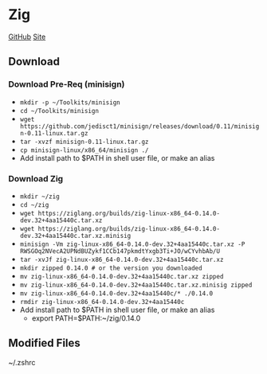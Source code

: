 # Zig

[GitHub](https://github.com/ziglang/zig)
[Site](https://ziglang.org/)

## Download

### Download Pre-Req (minisign)

* `mkdir -p ~/Toolkits/minisign`
* `cd ~/Toolkits/minisign`
* `wget https://github.com/jedisct1/minisign/releases/download/0.11/minisign-0.11-linux.tar.gz`
* `tar -xvzf minisign-0.11-linux.tar.gz`
* `cp minisign-linux/x86_64/minisign ./`
* Add install path to $PATH in shell user file, or make an alias

### Download Zig

* `mkdir ~/zig`
* `cd ~/zig`
* `wget https://ziglang.org/builds/zig-linux-x86_64-0.14.0-dev.32+4aa15440c.tar.xz`
* `wget https://ziglang.org/builds/zig-linux-x86_64-0.14.0-dev.32+4aa15440c.tar.xz.minisig`
* `minisign -Vm zig-linux-x86_64-0.14.0-dev.32+4aa15440c.tar.xz -P RWSGOq2NVecA2UPNdBUZykf1CCb147pkmdtYxgb3Ti+JO/wCYvhbAb/U`
* `tar -xvJf zig-linux-x86_64-0.14.0-dev.32+4aa15440c.tar.xz`
* `mkdir zipped 0.14.0 # or the version you downloaded`
* `mv zig-linux-x86_64-0.14.0-dev.32+4aa15440c.tar.xz zipped`
* `mv zig-linux-x86_64-0.14.0-dev.32+4aa15440c.tar.xz.minisig zipped`
* `mv zig-linux-x86_64-0.14.0-dev.32+4aa15440c/* ./0.14.0`
* `rmdir zig-linux-x86_64-0.14.0-dev.32+4aa15440c`
* Add install path to $PATH in shell user file, or make an alias
  * export PATH=$PATH:~/zig/0.14.0

## Modified Files

~/.zshrc
